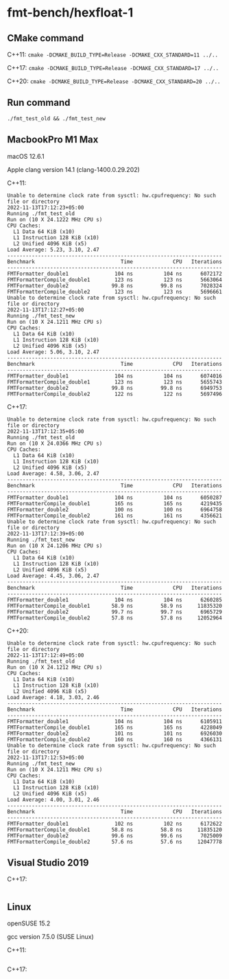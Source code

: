 # fmt-bench/hexfloat-1


## CMake command

C++11:
```cmake -DCMAKE_BUILD_TYPE=Release -DCMAKE_CXX_STANDARD=11 ../..```

C++17:
```cmake -DCMAKE_BUILD_TYPE=Release -DCMAKE_CXX_STANDARD=17 ../..```

C++20:
```cmake -DCMAKE_BUILD_TYPE=Release -DCMAKE_CXX_STANDARD=20 ../..```


## Run command

```
./fmt_test_old && ./fmt_test_new
```

## MacbookPro M1 Max


macOS 12.6.1

Apple clang version 14.1 (clang-1400.0.29.202)

C++11:

```
Unable to determine clock rate from sysctl: hw.cpufrequency: No such file or directory
2022-11-13T17:12:23+05:00
Running ./fmt_test_old
Run on (10 X 24.1222 MHz CPU s)
CPU Caches:
  L1 Data 64 KiB (x10)
  L1 Instruction 128 KiB (x10)
  L2 Unified 4096 KiB (x5)
Load Average: 5.23, 3.10, 2.47
----------------------------------------------------------------------
Benchmark                            Time             CPU   Iterations
----------------------------------------------------------------------
FMTFormatter_double1               104 ns          104 ns      6072172
FMTFormatterCompile_double1        123 ns          123 ns      5663064
FMTFormatter_double2              99.8 ns         99.8 ns      7028324
FMTFormatterCompile_double2        123 ns          123 ns      5696661
Unable to determine clock rate from sysctl: hw.cpufrequency: No such file or directory
2022-11-13T17:12:27+05:00
Running ./fmt_test_new
Run on (10 X 24.1211 MHz CPU s)
CPU Caches:
  L1 Data 64 KiB (x10)
  L1 Instruction 128 KiB (x10)
  L2 Unified 4096 KiB (x5)
Load Average: 5.06, 3.10, 2.47
----------------------------------------------------------------------
Benchmark                            Time             CPU   Iterations
----------------------------------------------------------------------
FMTFormatter_double1               104 ns          104 ns      6074016
FMTFormatterCompile_double1        123 ns          123 ns      5655743
FMTFormatter_double2              99.8 ns         99.8 ns      6949753
FMTFormatterCompile_double2        122 ns          122 ns      5697496
```


C++17:

```
Unable to determine clock rate from sysctl: hw.cpufrequency: No such file or directory
2022-11-13T17:12:35+05:00
Running ./fmt_test_old
Run on (10 X 24.0366 MHz CPU s)
CPU Caches:
  L1 Data 64 KiB (x10)
  L1 Instruction 128 KiB (x10)
  L2 Unified 4096 KiB (x5)
Load Average: 4.58, 3.06, 2.47
----------------------------------------------------------------------
Benchmark                            Time             CPU   Iterations
----------------------------------------------------------------------
FMTFormatter_double1               104 ns          104 ns      6050287
FMTFormatterCompile_double1        165 ns          165 ns      4219435
FMTFormatter_double2               100 ns          100 ns      6964758
FMTFormatterCompile_double2        161 ns          161 ns      4356621
Unable to determine clock rate from sysctl: hw.cpufrequency: No such file or directory
2022-11-13T17:12:39+05:00
Running ./fmt_test_new
Run on (10 X 24.1206 MHz CPU s)
CPU Caches:
  L1 Data 64 KiB (x10)
  L1 Instruction 128 KiB (x10)
  L2 Unified 4096 KiB (x5)
Load Average: 4.45, 3.06, 2.47
----------------------------------------------------------------------
Benchmark                            Time             CPU   Iterations
----------------------------------------------------------------------
FMTFormatter_double1               104 ns          104 ns      6260285
FMTFormatterCompile_double1       58.9 ns         58.9 ns     11835320
FMTFormatter_double2              99.7 ns         99.7 ns      6965729
FMTFormatterCompile_double2       57.8 ns         57.8 ns     12052964
```


C++20:

```
Unable to determine clock rate from sysctl: hw.cpufrequency: No such file or directory
2022-11-13T17:12:49+05:00
Running ./fmt_test_old
Run on (10 X 24.1212 MHz CPU s)
CPU Caches:
  L1 Data 64 KiB (x10)
  L1 Instruction 128 KiB (x10)
  L2 Unified 4096 KiB (x5)
Load Average: 4.18, 3.03, 2.46
----------------------------------------------------------------------
Benchmark                            Time             CPU   Iterations
----------------------------------------------------------------------
FMTFormatter_double1               104 ns          104 ns      6105911
FMTFormatterCompile_double1        165 ns          165 ns      4228049
FMTFormatter_double2               101 ns          101 ns      6926030
FMTFormatterCompile_double2        160 ns          160 ns      4366131
Unable to determine clock rate from sysctl: hw.cpufrequency: No such file or directory
2022-11-13T17:12:53+05:00
Running ./fmt_test_new
Run on (10 X 24.1211 MHz CPU s)
CPU Caches:
  L1 Data 64 KiB (x10)
  L1 Instruction 128 KiB (x10)
  L2 Unified 4096 KiB (x5)
Load Average: 4.00, 3.01, 2.46
----------------------------------------------------------------------
Benchmark                            Time             CPU   Iterations
----------------------------------------------------------------------
FMTFormatter_double1               102 ns          102 ns      6172622
FMTFormatterCompile_double1       58.8 ns         58.8 ns     11835120
FMTFormatter_double2              99.6 ns         99.6 ns      7025009
FMTFormatterCompile_double2       57.6 ns         57.6 ns     12047778
```



## Visual Studio 2019
C++17:
```

```



## Linux


openSUSE 15.2

gcc version 7.5.0 (SUSE Linux)

C++11:
```

```

C++17:
```

```

